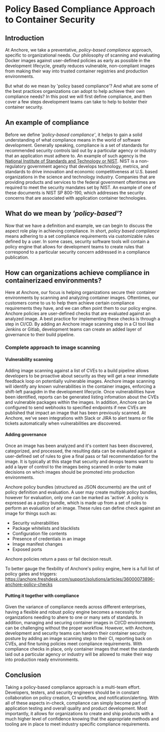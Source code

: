 # Policy Based Compliance Approach to Container Security

## Introduction

At Anchore, we take a preventative, *policy-based compliance* approach, specific to organizational needs. Our philosophy of scanning and evaluating Docker images against user-defined policies as early as possible in the development lifecycle, greatly reduces vulnerable, non-compliant images from making their way into trusted container registries and production environments. 

But what do we mean by 'policy based compliance'? And what are some of the best practices organizations can adopt to help achieve their own compliance needs? In this post we will first define compliance, and then cover a few steps development teams can take to help to bolster their container security.

## An example of compliance

Before we define *'policy-based compliance'*, it helps to gain a solid understanding of what compliance means in the world of software development. Generally speaking, compliance is a set of standards for recommended security controls laid out by a particular agency or industry that an application must adhere to. An example of such agency is the [National Institute of Standards and Technology or NIST](https://www.nist.gov/). NIST is a non-regulatory government agency that develops technology, metrics, and standards to drive innovation and economic competitiveness at U.S. based organizations in the science and technology industry. Companies that are providing products and services to the federal government oftentimes are required to meet the security mandates set by NIST. An example of one of these documents is NIST SP 800-190, which addresses the security concerns that are associated with application container technologies. 

## What do we mean by *'policy-based'*?

Now that we have a definition and example, we can begin to discuss the aspect role play in achieving compliance. In short, *policy based compliance* means adhering to a set compliance requirements via customizable rules defined by a user.  In some cases, security software tools will contain a policy engine that allows for development teams to create rules that correspond to a particular security concern addressed in a compliance publication.


## How can organizations achieve compliance in containerizaed environments?

Here at Anchore, our focus is helping organizations secure their container environments by scanning and analyzing container images. Oftentimes, our customers come to us to help them achieve certain compliance requirements they have, and we can often point them to our policy engine. Anchore policies are user-defined checks that are evaluated against an analyzed image. A best practice for implementing these checks is through a step in CI/CD. By adding an Anchore image scanning step in a CI tool like Jenkins or Gitlab, development teams can create an added layer of governance to their build pipeline. 

### Complete approach to image scanning

#### Vulnerability scanning

Adding image scanning against a list of CVEs to a build pipeline allows developers to be proactive about security as they will get a near immediate feedback loop on potentially vulnerable images. Anchore image scanning will identify any known vulnerabilities in the container images, enforcing a shift-left paragidm in the development lifecycle. Once vulnerabilities have been identified, reports can be generated listing infomation about the CVEs and vulnerable packages within the images. In addition, Anchore can be configured to send webhooks to specified endpoints if new CVEs are published that impact an image that has been previously scanned. At Anchore, we've seen integrations with Slack or JIRA to alert teams or file tickets automatically when vulnerabilities are discovered.  

#### Adding governance

Once an image has been analyzed and it's content has been discovered, categorized, and processed, the resulting data can be evaluated against a user-defined set of rules to give a final pass or fail recommendation for the image. It is typically at this stage that security and devops teams want to add a layer of control to the images being scanned in order to make decisions on which images should be promoted into production environments. 

Anchore policy bundles (structured as JSON documents) are the unit of policy definition and evaluation. A user may create multiple policy bundles, however for evaluation, only one can be marked as 'active'. A policy is expressed as a policy bundle, which is made up from a set of rules to perform an evaluation of an image. These rules can define check against an image for things such as:

- Security vulnerabilities
- Package whitelists and blacklists
- Configuration file contents
- Presence of credentials in an image
- Image manifest changes
- Exposed ports

Anchore policies return a pass or fail decision result.

To better gauge the flexbility of Anchore's policy engine, here is a full list of policy gates and triggers: https://anchore.freshdesk.com/support/solutions/articles/36000073896-anchore-policy-checks

#### Putting it together with compliance

Given the variance of compliance needs across different enterprises, having a flexible and robust policy engine becomes a necessity for organizations needing to ahere to one or many sets of standards. In addition, managing and securing container images in CI/CD environments can be challenging without the proper workflow. However, with Anchore, development and security teams can hardern their container security posture by adding an image scanning step to their CI, reporting back on CVEs, and fine tuning policies meet compliance requirements. With compliance checks in place, only container images that meet the standards laid out a particular agency or industry will be allowed to make their way into production ready environments.

## Conclusion

Taking a policy-based compliance approach is a multi-team effort. Developers, testers, and security engineers should be in constant collaboration on policy creation, CI workflow, and notification/alerting. With all of these aspects in-check, compliance can simply become part of application testing and overall quality and product development. Most importantly, it allows for organizations to create and ship products with a much higher level of confidence knowing that the appropriate methods and tooling are in place to meet industry specific compliance requirements. 